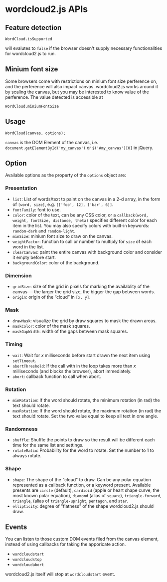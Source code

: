 # wordcloud2.js APIs

## Feature detection

    WordCloud.isSupported

will evalutes to `false` if the browser doesn't supply necessary functionalities for wordcloud2.js to run.

## Minium font size

Some browsers come with restrictions on minium font size perference on, and the perference will also impact canvas.
wordcloud2.js works around it by scaling the canvas, but you may be interested to know value of the perference. The value detected is accessible at

	WordCloud.miniumFontSize

## Usage

    WordCloud(canvas, options);

`canvas` is the DOM Element of the canvas, i.e. `document.getElementById('my_canvas')` or `$('#my_canvas')[0]` in jQuery.

## Option

Available options as the property of the `options` object are:

### Presentation

* `list`: List of words/text to paint on the canvas in a 2-d array, in the form of `[word, size]`, e.g. `[['foo', 12], ['bar', 6]]`.
* `fontFamily`: font to use.
* `color`: color of the text, can be any CSS color, or a `callback(word, weight, fontSize, distance, theta)` specifies different color for each item in the list.
  You may also specify colors with built-in keywords: `random-dark` and `random-light`.
* `minSize`: minium font size to draw on the canvas.
* `weightFactor`: function to call or number to multiply for `size` of each word in the list.
* `clearCanvas`: paint the entire canvas with background color and consider it empty before start.
* `backgroundColor`: color of the background.

### Dimension

* `gridSize`: size of the grid in pixels for marking the availablity of the canvas — the larger the grid size, the bigger the gap between words.
* `origin`: origin of the “cloud” in `[x, y]`.

### Mask

* `drawMask`: visualize the grid by draw squares to mask the drawn areas.
* `maskColor`: color of the mask squares.
* `maskGapWidth`: width of the gaps between mask squares.

### Timing

* `wait`: Wait for *x* milliseconds before start drawn the next item using `setTimeout`.
* `abortThreshold`: If the call with in the loop takes more than *x* milliseconds (and blocks the browser), abort immediately.
* `abort`: callback function to call when abort.

### Rotation

* `minRotation`: If the word should rotate, the minimum rotation (in rad) the text should rotate.
* `maxRotation`: If the word should rotate, the maximum rotation (in rad) the text should rotate. Set the two value equal to keep all text in one angle.

### Randomness

* `shuffle`: Shuffle the points to draw so the result will be different each time for the same list and settings.
* `rotateRatio`: Probability for the word to rotate. Set the number to 1 to always rotate.

### Shape

* `shape`: The shape of the "cloud" to draw. Can be any polar equation represented as a callback function, or a keyword present.
Available presents are `circle` (default), `cardioid` (apple or heart shape curve, the most known polar equation), `diamond` (alias of `square`), `triangle-forward`, `triangle`, (alias of `triangle-upright`, `pentagon`, and `star`.
* `ellipticity`: degree of "flatness" of the shape wordcloud2.js should draw.


## Events

You can listen to those custom DOM events filed from the canvas element, instead of using callbacks for taking the apporicate action.

* `wordcloudstart`
* `wordcloudstop`
* `wordcloudabort`

wordcloud2.js itself will stop at `wordcloudstart` event.